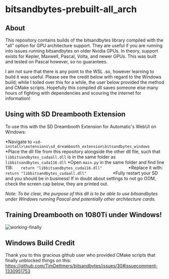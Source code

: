 # bitsandbytes-prebuilt-all_arch

## About

This repository contains builds of the bitsandbytes library compiled with the "all" option for GPU architecture support. They are useful if you are running into issues running bitsandbytes on older Nvidia GPUs. In theory, support exists for Kepler, Maxwell, Pascal, Volta, and newer GPUs. This was built and tested on Pascal however, so no guarantees.

I am not sure that there is any point to the WSL .so, however learning to build it was useful. Please see the credit below with regard to the Windows build; while I toiled over this for a while, the user below provided the method and CMake scripts. Hopefully this compiled dll saves someone else many hours of fighting with dependencies and scouring the internet for information!

## Using with SD Dreambooth Extension

To use this with the SD Dreambooth Extension for Automatic's WebUI on Windows: 

*Navigate to ```<sd-install>\extensions\sd_dreambooth_extension\bitsandbytes_windows```
*Place the dll file from this repository alongside the other dll file, such that ```libbitsandbytes_cudaall.dll``` is in the same folder as ```libbitsandbytes_cuda116.dll```
*Open ```main.py``` in the same folder and find line 118: ```    return "libbitsandbytes_cuda116.dll"            ```
*Replace it with: ```    return "libbitsandbytes_cudaall.dll"            ```
*Fully restart your SD and you should be in business! If in doubt about settings to not go OOM, check the screen cap below, they are printed out.

*Note: To be clear, the purpose of this dll is to be able to use bitsandbytes under Windows running Pascal and potentially other architecture cards.*

## Training Dreambooth on 1080Ti under Windows! 

![working-finally](https://user-images.githubusercontent.com/71165873/204723173-d16ea596-ad84-4403-a375-7dea895a31ae.png)

## Windows Build Credit 

Thank you to this gracious github user who provided CMake scripts that finally unblocked things on this: https://github.com/TimDettmers/bitsandbytes/issues/30#issuecomment-1330951753
